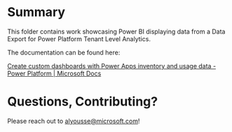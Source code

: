 # Summary

This folder contains work showcasing Power BI displaying data from a Data Export for Power Platform Tenant Level Analytics.

The documentation can be found here:

[Create custom dashboards with Power Apps inventory and usage data - Power Platform | Microsoft Docs](https://docs.microsoft.com/en-us/power-platform/admin/build-custom-reports)

# Questions, Contributing?

Please reach out to alyousse@microsoft.com!